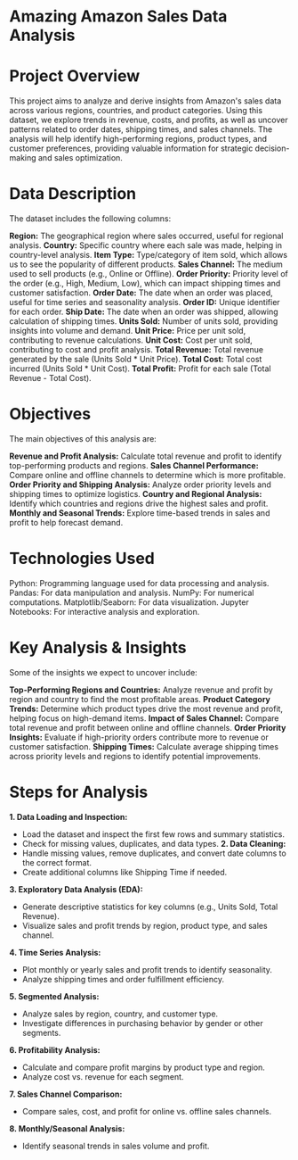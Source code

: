 # Amazing Amazon Sales Data Analysis
# Project Overview
This project aims to analyze and derive insights from Amazon's sales data across various regions, countries, and product categories. Using this dataset, we explore trends in revenue, costs, and profits, as well as uncover patterns related to order dates, shipping times, and sales channels. The analysis will help identify high-performing regions, product types, and customer preferences, providing valuable information for strategic decision-making and sales optimization.

# Data Description
The dataset includes the following columns:

**Region:** The geographical region where sales occurred, useful for regional analysis.
**Country:** Specific country where each sale was made, helping in country-level analysis.
**Item Type:** Type/category of item sold, which allows us to see the popularity of different products.
**Sales Channel:** The medium used to sell products (e.g., Online or Offline).
**Order Priority:** Priority level of the order (e.g., High, Medium, Low), which can impact shipping times and customer satisfaction.
**Order Date:** The date when an order was placed, useful for time series and seasonality analysis.
**Order ID:** Unique identifier for each order.
**Ship Date:** The date when an order was shipped, allowing calculation of shipping times.
**Units Sold:** Number of units sold, providing insights into volume and demand.
**Unit Price:** Price per unit sold, contributing to revenue calculations.
**Unit Cost:** Cost per unit sold, contributing to cost and profit analysis.
**Total Revenue:** Total revenue generated by the sale (Units Sold * Unit Price).
**Total Cost:** Total cost incurred (Units Sold * Unit Cost).
**Total Profit:** Profit for each sale (Total Revenue - Total Cost).

# Objectives
The main objectives of this analysis are:

**Revenue and Profit Analysis:** Calculate total revenue and profit to identify top-performing products and regions.
**Sales Channel Performance:** Compare online and offline channels to determine which is more profitable.
**Order Priority and Shipping Analysis:** Analyze order priority levels and shipping times to optimize logistics.
**Country and Regional Analysis:** Identify which countries and regions drive the highest sales and profit.
**Monthly and Seasonal Trends:** Explore time-based trends in sales and profit to help forecast demand.

# Technologies Used
Python: Programming language used for data processing and analysis.
Pandas: For data manipulation and analysis.
NumPy: For numerical computations.
Matplotlib/Seaborn: For data visualization.
Jupyter Notebooks: For interactive analysis and exploration.

# Key Analysis & Insights
Some of the insights we expect to uncover include:

**Top-Performing Regions and Countries:** Analyze revenue and profit by region and country to find the most profitable areas.
**Product Category Trends:** Determine which product types drive the most revenue and profit, helping focus on high-demand items.
**Impact of Sales Channel:** Compare total revenue and profit between online and offline channels.
**Order Priority Insights:** Evaluate if high-priority orders contribute more to revenue or customer satisfaction.
**Shipping Times:** Calculate average shipping times across priority levels and regions to identify potential improvements.

# Steps for Analysis
**1. Data Loading and Inspection:**
  * Load the dataset and inspect the first few rows and summary statistics.
  * Check for missing values, duplicates, and data types.
**2. Data Cleaning:**
  * Handle missing values, remove duplicates, and convert date columns to the correct format.
  * Create additional columns like Shipping Time if needed.

**3. Exploratory Data Analysis (EDA):**
  * Generate descriptive statistics for key columns (e.g., Units Sold, Total Revenue).
  * Visualize sales and profit trends by region, product type, and sales channel.

**4. Time Series Analysis:**
  * Plot monthly or yearly sales and profit trends to identify seasonality.
  * Analyze shipping times and order fulfillment efficiency.

**5. Segmented Analysis:**
  * Analyze sales by region, country, and customer type.
  * Investigate differences in purchasing behavior by gender or other segments.

**6. Profitability Analysis:**
  * Calculate and compare profit margins by product type and region.
  * Analyze cost vs. revenue for each segment.

**7. Sales Channel Comparison:**
  * Compare sales, cost, and profit for online vs. offline sales channels.

**8. Monthly/Seasonal Analysis:**
  * Identify seasonal trends in sales volume and profit.
